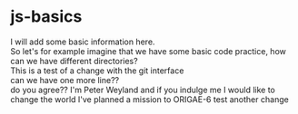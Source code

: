# js-basics
I will add some basic information here.  
So let's for example imagine that we have some basic code practice, how can we have different directories?  
This is a test of a change with the git interface  
can we have one more line??   
do you agree??
I'm Peter Weyland and if you indulge me I would like to change the world
I've planned a mission to ORIGAE-6
test another change
